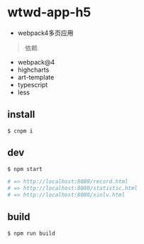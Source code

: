 # wtwd-app-h5

- webpack4多页应用

> 依赖
- webpack@4
- highcharts
- art-template
- typescript 
- less

## install

```
$ cnpm i
```

## dev

```bash
$ npm start

# => http://localhost:8080/record.html
# => http://localhost:8080/statistic.html
# => http://localhost:8080/xinlv.html
```

## build

```
$ npm run build
```
